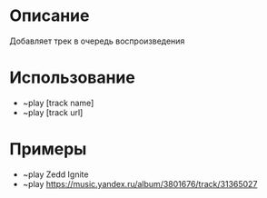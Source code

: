 # Описание

Добавляет трек в очередь воспроизведения

# Использование

* ~play [track name]
* ~play [track url]

# Примеры

* ~play Zedd Ignite
* ~play https://music.yandex.ru/album/3801676/track/31365027